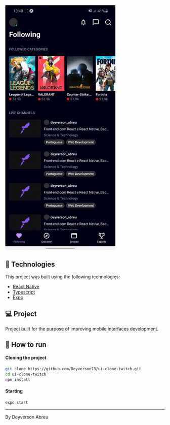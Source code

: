 <img alt="TwitchApp" src="assets/result.gif" />

## :rocket: Technologies

This project was built using the following technologies:

- [React Native](https://facebook.github.io/react-native/)
- [Typescript](https://www.typescriptlang.org/)
- [Expo](https://expo.io/)

## 💻 Project

Project built for the purpose of improving mobile interfaces development.

## 🔖 How to run

#### Cloning the project
```sh
git clone https://github.com/Deyverson73/ui-clone-twitch.git
cd ui-clone-twitch
npm install
```
#### Starting
```sh
expo start
```

---

By Deyverson Abreu 
